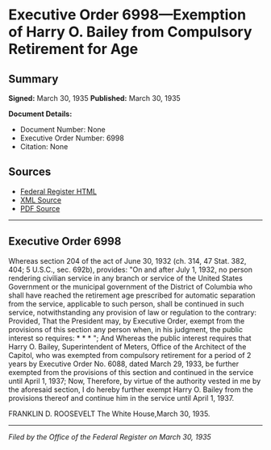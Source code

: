 # Executive Order 6998—Exemption of Harry O. Bailey from Compulsory Retirement for Age

## Summary

**Signed:** March 30, 1935
**Published:** March 30, 1935

**Document Details:**
- Document Number: None
- Executive Order Number: 6998
- Citation: None

## Sources
- [Federal Register HTML](https://www.presidency.ucsb.edu/documents/executive-order-6998-exemption-harry-o-bailey-from-compulsory-retirement-for-age)
- [XML Source](None)
- [PDF Source](None)

---

## Executive Order 6998

Whereas section 204 of the act of June 30, 1932 (ch. 314, 47 Stat. 382, 404; 5 U.S.C., sec. 692b), provides:
"On and after July 1, 1932, no person rendering civilian service in any branch or service of the United States Government or the municipal government of the District of Columbia who shall have reached the retirement age prescribed for automatic separation from the service, applicable to such person, shall be continued in such service, notwithstanding any provision of law or regulation to the contrary: Provided, That the President may, by Executive Order, exempt from the provisions of this section any person when, in his judgment, the public interest so requires: * * * ";
And Whereas the public interest requires that Harry O. Bailey, Superintendent of Meters, Office of the Architect of the Capitol, who was exempted from compulsory retirement for a period of 2 years by Executive Order No. 6088, dated March 29, 1933, be further exempted from the provisions of this section and continued in the service until April 1, 1937;
Now, Therefore, by virtue of the authority vested in me by the aforesaid section, I do hereby further exempt Harry O. Bailey from the provisions thereof and continue him in the service until April 1, 1937.

FRANKLIN D. ROOSEVELT
The White House,March 30, 1935.

---

*Filed by the Office of the Federal Register on March 30, 1935*
